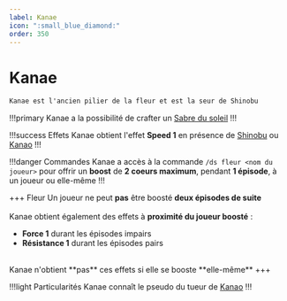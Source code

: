 ```yaml
---
label: Kanae
icon: ":small_blue_diamond:"
order: 350
---
```


# Kanae

```txt
Kanae est l'ancien pilier de la fleur et est la seur de Shinobu
```

!!!primary
Kanae a la possibilité de crafter un [Sabre du soleil](/demonslayer-uhc/divers/sabre)
!!!

!!!success Effets
Kanae obtient l'effet **Speed 1** en présence de [Shinobu](./shinobu) ou [Kanao](./kanao)
!!!

!!!danger Commandes
Kanae a accès à la commande ```/ds fleur <nom du joueur>``` pour offrir un **boost** de **2 coeurs maximum**, pendant **1 épisode**, à un joueur ou elle-même
!!!

+++ Fleur
Un joueur ne peut **pas** être boosté **deux épisodes de suite** <br>
<br>
Kanae obtient également des effets à **proximité du joueur boosté** :
- **Force 1** durant les épisodes impairs
- **Résistance 1** durant les épisodes pairs <br>
<br>
Kanae n'obtient **pas** ces effets si elle se booste **elle-même**
+++

!!!light Particularités
Kanae connaît le pseudo du tueur de [Kanao](./kanao)
!!!
